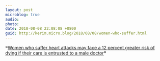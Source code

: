```yaml
---
layout: post
microblog: true
audio: 
photo: 
date: 2018-08-08 22:08:08 +0800
guid: http://kerim.micro.blog/2018/08/08/women-who-suffer.html
---
```

❝[Women who suffer heart attacks may face a 12 percent greater risk of dying if their care is entrusted to a male doctor](http://mentalfloss.com/article/553687/if-youre-woman-having-heart-attack-youll-want-female-er-doctor)❞
